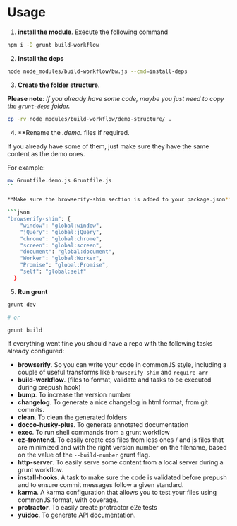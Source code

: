 # Usage

1. **install the module**. Execute the following command

  ```sh
  npm i -D grunt build-workflow
  ```

2. **Install the deps**

  ```sh
  node node_modules/build-workflow/bw.js --cmd=install-deps
  ```

3. **Create the folder structure**. 
  
  **Please note**: _If you already have some code, maybe you just need to copy the `grunt-deps` folder._
  
  ```sh
  cp -rv node_modules/build-workflow/demo-structure/ .
  ```

4. **Rename the *.demo.* files if required.

  If you already have some of them, just make sure they have the same content as the demo ones.
  
  For example:
  ```sh
  mv Gruntfile.demo.js Gruntfile.js
  ``

  **Make sure the browserify-shim section is added to your package.json**:
  
  ```json
  "browserify-shim": {
      "window": "global:window",
      "jQuery": "global:jQuery",
      "chrome": "global:chrome",
      "screen": "global:screen",
      "document": "global:document",
      "Worker": "global:Worker",
      "Promise": "global:Promise",
      "self": "global:self"
    }
  ```
  
5. **Run grunt** 

  ```sh
  grunt dev 
  
  # or
  
  grunt build
  ```

  If everything went fine you should have a repo with the following tasks already configured:
  
  - **browserify**. So you can write your code in commonJS style, including a couple of useful transforms like `browserify-shim` and `require-arr`
  - **build-workflow**. (files to format, validate and tasks to be executed during prepush hook)
  - **bump**. To increase the version number
  - **changelog**. To generate a nice changelog in html format, from git commits.
  - **clean**. To clean the generated folders
  - **docco-husky-plus**. To generate annotated documentation
  - **exec**. To run shell commands from a grunt workflow
  - **ez-frontend**. To easily create css files from less ones / and js files that are minimized 
    and with the right version number on the filename, based on the value of the `--build-number` grunt flag.
  - **http-server**. To easily serve some content from a local server during a grunt workflow.
  - **install-hooks**. A task to make sure the code is validated before prepush and to ensure commit messages follow a given standard.
  - **karma**. A karma configuration that allows you to test your files using commonJS format, with coverage.
  - **protractor**. To easily create protractor e2e tests
  - **yuidoc**. To generate API documentation.


